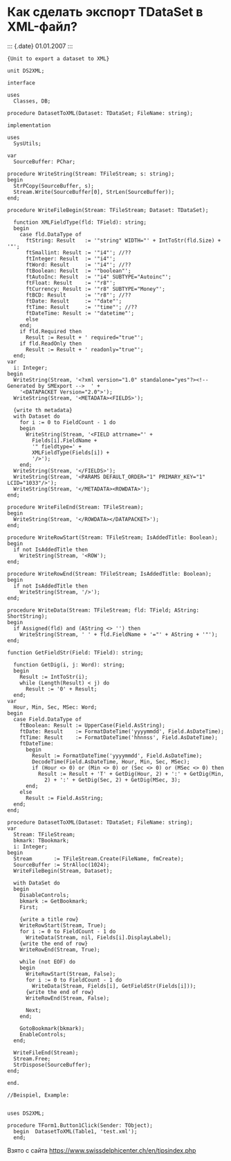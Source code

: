 Как сделать экспорт TDataSet в XML-файл?
========================================

::: {.date}
01.01.2007
:::

    {Unit to export a dataset to XML} 
     
    unit DS2XML; 
     
    interface 
     
    uses 
      Classes, DB; 
     
    procedure DatasetToXML(Dataset: TDataSet; FileName: string); 
     
    implementation 
     
    uses 
      SysUtils; 
     
    var 
      SourceBuffer: PChar; 
     
    procedure WriteString(Stream: TFileStream; s: string); 
    begin 
      StrPCopy(SourceBuffer, s); 
      Stream.Write(SourceBuffer[0], StrLen(SourceBuffer)); 
    end; 
     
    procedure WriteFileBegin(Stream: TFileStream; Dataset: TDataSet); 
     
      function XMLFieldType(fld: TField): string; 
      begin 
        case fld.DataType of 
          ftString: Result   := '"string" WIDTH="' + IntToStr(fld.Size) + '"'; 
          ftSmallint: Result := '"i4"'; //?? 
          ftInteger: Result  := '"i4"'; 
          ftWord: Result     := '"i4"'; //?? 
          ftBoolean: Result  := '"boolean"'; 
          ftAutoInc: Result  := '"i4" SUBTYPE="Autoinc"'; 
          ftFloat: Result    := '"r8"'; 
          ftCurrency: Result := '"r8" SUBTYPE="Money"'; 
          ftBCD: Result      := '"r8"'; //?? 
          ftDate: Result     := '"date"'; 
          ftTime: Result     := '"time"'; //?? 
          ftDateTime: Result := '"datetime"'; 
          else 
        end; 
        if fld.Required then 
          Result := Result + ' required="true"'; 
        if fld.ReadOnly then 
          Result := Result + ' readonly="true"'; 
      end; 
    var 
      i: Integer; 
    begin 
      WriteString(Stream, '<?xml version="1.0" standalone="yes"?><!-- Generated by SMExport -->  ' + 
        '<DATAPACKET Version="2.0">'); 
      WriteString(Stream, '<METADATA><FIELDS>'); 
     
      {write th metadata} 
      with Dataset do 
        for i := 0 to FieldCount - 1 do 
        begin 
          WriteString(Stream, '<FIELD attrname="' + 
            Fields[i].FieldName + 
            '" fieldtype=' + 
            XMLFieldType(Fields[i]) + 
            '/>'); 
        end; 
      WriteString(Stream, '</FIELDS>'); 
      WriteString(Stream, '<PARAMS DEFAULT_ORDER="1" PRIMARY_KEY="1" LCID="1033"/>'); 
      WriteString(Stream, '</METADATA><ROWDATA>'); 
    end; 
     
    procedure WriteFileEnd(Stream: TFileStream); 
    begin 
      WriteString(Stream, '</ROWDATA></DATAPACKET>'); 
    end; 
     
    procedure WriteRowStart(Stream: TFileStream; IsAddedTitle: Boolean); 
    begin 
      if not IsAddedTitle then 
        WriteString(Stream, '<ROW'); 
    end; 
     
    procedure WriteRowEnd(Stream: TFileStream; IsAddedTitle: Boolean); 
    begin 
      if not IsAddedTitle then 
        WriteString(Stream, '/>'); 
    end; 
     
    procedure WriteData(Stream: TFileStream; fld: TField; AString: ShortString); 
    begin 
      if Assigned(fld) and (AString <> '') then 
        WriteString(Stream, ' ' + fld.FieldName + '="' + AString + '"'); 
    end; 
     
    function GetFieldStr(Field: TField): string; 
     
      function GetDig(i, j: Word): string; 
      begin 
        Result := IntToStr(i); 
        while (Length(Result) < j) do 
          Result := '0' + Result; 
      end; 
    var  
      Hour, Min, Sec, MSec: Word; 
    begin 
      case Field.DataType of 
        ftBoolean: Result := UpperCase(Field.AsString); 
        ftDate: Result    := FormatDateTime('yyyymmdd', Field.AsDateTime); 
        ftTime: Result    := FormatDateTime('hhnnss', Field.AsDateTime); 
        ftDateTime:  
          begin 
            Result := FormatDateTime('yyyymmdd', Field.AsDateTime); 
            DecodeTime(Field.AsDateTime, Hour, Min, Sec, MSec); 
            if (Hour <> 0) or (Min <> 0) or (Sec <> 0) or (MSec <> 0) then 
              Result := Result + 'T' + GetDig(Hour, 2) + ':' + GetDig(Min, 
                2) + ':' + GetDig(Sec, 2) + GetDig(MSec, 3); 
          end; 
        else 
          Result := Field.AsString; 
      end; 
    end; 
     
    procedure DatasetToXML(Dataset: TDataSet; FileName: string); 
    var 
      Stream: TFileStream; 
      bkmark: TBookmark; 
      i: Integer; 
    begin 
      Stream       := TFileStream.Create(FileName, fmCreate); 
      SourceBuffer := StrAlloc(1024); 
      WriteFileBegin(Stream, Dataset); 
     
      with DataSet do 
      begin 
        DisableControls; 
        bkmark := GetBookmark; 
        First; 
     
        {write a title row} 
        WriteRowStart(Stream, True); 
        for i := 0 to FieldCount - 1 do 
          WriteData(Stream, nil, Fields[i].DisplayLabel); 
        {write the end of row} 
        WriteRowEnd(Stream, True); 
     
        while (not EOF) do 
        begin 
          WriteRowStart(Stream, False); 
          for i := 0 to FieldCount - 1 do 
            WriteData(Stream, Fields[i], GetFieldStr(Fields[i])); 
          {write the end of row} 
          WriteRowEnd(Stream, False); 
     
          Next; 
        end; 
     
        GotoBookmark(bkmark); 
        EnableControls; 
      end; 
     
      WriteFileEnd(Stream); 
      Stream.Free; 
      StrDispose(SourceBuffer); 
    end; 
     
    end. 

    //Beispiel, Example: 
     
     
    uses DS2XML; 
     
    procedure TForm1.Button1Click(Sender: TObject); 
      begin  DatasetToXML(Table1, 'test.xml'); 
      end;

Взято с сайта <https://www.swissdelphicenter.ch/en/tipsindex.php>
